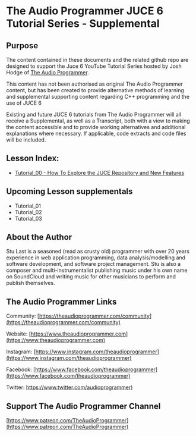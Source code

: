# The Audio Programmer JUCE 6 Tutorial Series - Supplemental

## Purpose

The content contained in these documents and the related github repo are designed to support the Juce 6  YouTube Tutorial Series hosted by Josh Hodge of [The Audio Programmer](http://theaudioprogrammer.com).

This content has not been authorised as original The Audio Programmer content, but has been created to provide alternative methods of learning and supplemental supporting content regarding C++ programming and the use of JUCE 6

Existing and future JUCE 6 tutorials from The Audio Programmer will all receive a Supplemental, as well as a Transcript, both with a view to making the content accessible and to provide working alternatives and additional explanations where necessary.  If applicable, code extracts and code files will be included.

## Lesson Index:

 - [Tutorial_00 - How To Explore the JUCE Repository and New Features](./Tutorial_00/Tutorial_00.md)


## Upcoming Lesson supplementals

- Tutorial_01
- Tutorial_02
- Tutorial_03

## About the Author

Stu Last is a seasoned (read as crusty old) programmer with over 20 years experience in web application programming, data analysis/modelling and software development, and software project management.  Stu is also a composer and multi-instrumentalist publishing music under his own name on SoundCloud and writing music for other musicians to perform and publish themselves.

## The Audio Programmer Links

Community:  [https://theaudioprogrammer.com/community](https://theaudioprogrammer.com/community)

Website: [https://www.theaudioprogrammer.com](https://www.theaudioprogrammer.com)

Instagram: [https://www.instagram.com/theaudioprogrammer](https://www.instagram.com/theaudioprogrammer)

Facebook: [https://www.facebook.com/theaudioprogrammer](https://www.facebook.com/theaudioprogrammer)

Twitter: [https://www.twitter.com/audioprogrammer)](https://www.twitter.com/audioprogrammer)

## Support The Audio Programmer Channel

[https://www.patreon.com/TheAudioProgrammer](https://www.patreon.com/TheAudioProgrammer)